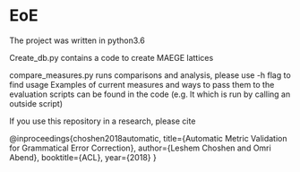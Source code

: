 # EoE
The project was written in python3.6

Create_db.py 
contains a code to create MAEGE lattices

compare_measures.py
runs comparisons and analysis, please use -h flag to find usage
Examples of current measures and ways to pass them to the evaluation scripts can be found in the code 
(e.g. lt which is run by calling an outside script)

If you use this repository in a research, please cite

@inproceedings{choshen2018automatic,
  title={Automatic Metric Validation for Grammatical Error Correction},
  author={Leshem Choshen and Omri Abend},
  booktitle={ACL},
  year={2018}
}
